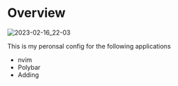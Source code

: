 # Overview




![2023-02-16_22-03](https://user-images.githubusercontent.com/42981577/219539240-5f5d2392-e6d1-42cc-910b-23e6f25750f6.png)

This is my peronsal config for the following applications

- nvim
- Polybar
- Adding

